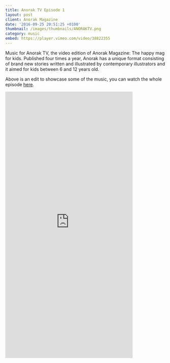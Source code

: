 ```yaml
---
title: Anorak TV Episode 1
layout: post
client: Anorak Magazine
date: '2016-09-25 20:51:25 +0100'
thumbnail: /images/thumbnails/ANORAKTV.png
category: music
embed: https://player.vimeo.com/video/38822355
---
```


Music for Anorak TV, the video edition of Anorak Magazine: The happy mag for kids. Published four times a year, Anorak has a unique format consisting of brand new stories written and illustrated by contemporary illustrators and it aimed for kids between 6 and 12 years old.

Above is an edit to showcase some of the music, you can watch the whole episode [here](https://vimeo.com/70067550 "Anorak TV").

<div id="bc"><iframe style="border: 0; width: 400px; height: 836px;" src="https://bandcamp.com/EmbeddedPlayer/album=1824992578/size=large/bgcol=ffffff/linkcol=0687f5/transparent=true/" seamless><a href="http://skillbard.bandcamp.com/album/anorak-tv-ost">Anorak TV OST by Skillbard</a></iframe></div>
